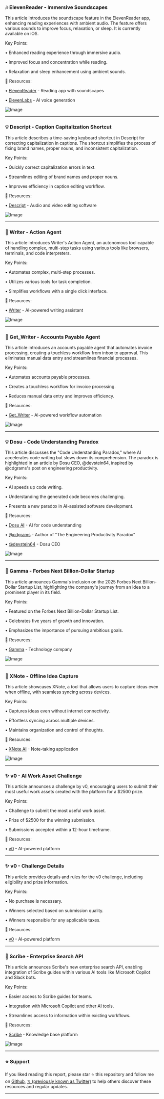 ### 🎶 ElevenReader - Immersive Soundscapes

This article introduces the soundscape feature in the ElevenReader app, enhancing reading experiences with ambient audio.  The feature offers various sounds to improve focus, relaxation, or sleep.  It is currently available on iOS.


Key Points:

• Enhanced reading experience through immersive audio.

• Improved focus and concentration while reading.


• Relaxation and sleep enhancement using ambient sounds.


🔗 Resources:

• [ElevenReader](https://x.com/elevenreader) - Reading app with soundscapes

• [ElevenLabs](https://x.com/elevenlabsio) - AI voice generation

![Image](https://pbs.twimg.com/amplify_video_thumb/1956371361179324417/img/xFwsHntp8w_lAmc5.jpg)


---
### 💡 Descript - Caption Capitalization Shortcut

This article describes a time-saving keyboard shortcut in Descript for correcting capitalization in captions.  The shortcut simplifies the process of fixing brand names, proper nouns, and inconsistent capitalization.


Key Points:

• Quickly correct capitalization errors in text.

• Streamlines editing of brand names and proper nouns.


• Improves efficiency in caption editing workflow.


🔗 Resources:

• [Descript](https://x.com/DescriptApp) - Audio and video editing software

![Image](https://pbs.twimg.com/media/GyWEZC5WcAAIkLp.jpg)


---
### 🤖 Writer - Action Agent

This article introduces Writer's Action Agent, an autonomous tool capable of handling complex, multi-step tasks using various tools like browsers, terminals, and code interpreters.


Key Points:

• Automates complex, multi-step processes.

• Utilizes various tools for task completion.


• Simplifies workflows with a single click interface.


🔗 Resources:

• [Writer](https://x.com/Get_Writer) - AI-powered writing assistant

![Image](https://pbs.twimg.com/ext_tw_video_thumb/1956113703658479618/pu/img/b971fS_oSd0bxEnm.jpg)


---
### 🤖 Get_Writer - Accounts Payable Agent

This article introduces an accounts payable agent that automates invoice processing, creating a touchless workflow from inbox to approval.  This eliminates manual data entry and streamlines financial processes.


Key Points:

• Automates accounts payable processes.

• Creates a touchless workflow for invoice processing.


• Reduces manual data entry and improves efficiency.


🔗 Resources:

• [Get_Writer](https://x.com/Get_Writer) - AI-powered workflow automation

![Image](https://pbs.twimg.com/amplify_video_thumb/1956114255549210625/img/GA_gct5sJnnFZBLJ.jpg)


---
### 💡 Dosu - Code Understanding Paradox

This article discusses the "Code Understanding Paradox,"  where AI accelerates code writing but slows down its comprehension. The paradox is highlighted in an article by Dosu CEO, @devstein64, inspired by @cdgrams's post on engineering productivity.


Key Points:

• AI speeds up code writing.

• Understanding the generated code becomes challenging.


• Presents a new paradox in AI-assisted software development.



🔗 Resources:

• [Dosu AI](https://x.com/dosu_ai) - AI for code understanding

• [@cdgrams](https://x.com/cdgrams) - Author of "The Engineering Productivity Paradox"

• [@devstein64](https://x.com/devstein64) - Dosu CEO

![Image](https://pbs.twimg.com/media/GyVlcthWEAEH-Ir?format=jpg&name=small)


---
### 🚀 Gamma - Forbes Next Billion-Dollar Startup

This article announces Gamma's inclusion on the 2025 Forbes Next Billion-Dollar Startup List, highlighting the company's journey from an idea to a prominent player in its field.


Key Points:

• Featured on the Forbes Next Billion-Dollar Startup List.

• Celebrates five years of growth and innovation.


• Emphasizes the importance of pursuing ambitious goals.



🔗 Resources:

• [Gamma](https://x.com/MeetGamma) - Technology company


![Image](https://pbs.twimg.com/media/GyUnkmxboAAkZCP?format=jpg&name=small)


---
### 🚀 XNote - Offline Idea Capture

This article showcases XNote, a tool that allows users to capture ideas even when offline, with seamless syncing across devices.


Key Points:

• Captures ideas even without internet connectivity.

• Effortless syncing across multiple devices.


• Maintains organization and control of thoughts.



🔗 Resources:

• [XNote AI](https://x.com/XNote_AI) - Note-taking application


![Image](https://pbs.twimg.com/amplify_video_thumb/1956012833147092993/img/vJJ8N4xrKSpluRBd.jpg)


---
### ✨ v0 - AI Work Asset Challenge

This article announces a challenge by v0, encouraging users to submit their most useful work assets created with the platform for a $2500 prize.


Key Points:

• Challenge to submit the most useful work asset.

• Prize of $2500 for the winning submission.


• Submissions accepted within a 12-hour timeframe.



🔗 Resources:

• [v0](https://x.com/v0) - AI-powered platform


---
### ✨ v0 - Challenge Details

This article provides details and rules for the v0 challenge, including eligibility and prize information.


Key Points:

• No purchase is necessary.

• Winners selected based on submission quality.


• Winners responsible for any applicable taxes.



🔗 Resources:

• [v0](https://x.com/v0) - AI-powered platform


---
### 🚀 Scribe - Enterprise Search API

This article announces Scribe's new enterprise search API, enabling integration of Scribe guides within various AI tools like Microsoft Copilot and Slack bots.


Key Points:

• Easier access to Scribe guides for teams.

• Integration with Microsoft Copilot and other AI tools.


• Streamlines access to information within existing workflows.



🔗 Resources:

• [Scribe](https://x.com/ScribeHow) - Knowledge base platform

![Image](https://pbs.twimg.com/media/GyUiixZWoAUIEyH?format=jpg&name=small)


---

### ⭐️ Support

If you liked reading this report, please star ⭐️ this repository and follow me on [Github](https://github.com/Drix10), [𝕏 (previously known as Twitter)](https://x.com/DRIX_10_) to help others discover these resources and regular updates.

---